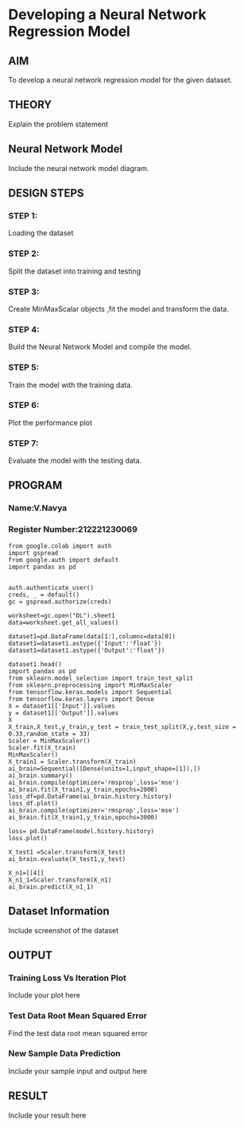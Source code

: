 # Developing a Neural Network Regression Model

## AIM

To develop a neural network regression model for the given dataset.

## THEORY

Explain the problem statement

## Neural Network Model

Include the neural network model diagram.

## DESIGN STEPS

### STEP 1:

Loading the dataset

### STEP 2:

Split the dataset into training and testing

### STEP 3:

Create MinMaxScalar objects ,fit the model and transform the data.

### STEP 4:

Build the Neural Network Model and compile the model.

### STEP 5:

Train the model with the training data.

### STEP 6:

Plot the performance plot

### STEP 7:

Evaluate the model with the testing data.

## PROGRAM
### Name:V.Navya
### Register Number:212221230069
```
from google.colab import auth
import gspread
from google.auth import default
import pandas as pd


auth.authenticate_user()
creds, _ = default()
gc = gspread.authorize(creds)

worksheet=gc.open("DL").sheet1
data=worksheet.get_all_values()

dataset1=pd.DataFrame(data[1:],columns=data[0])
dataset1=dataset1.astype({'Input':'float'})
dataset1=dataset1.astype({'Output':'float'})

dataset1.head()
import pandas as pd
from sklearn.model_selection import train_test_split
from sklearn.preprocessing import MinMaxScaler
from tensorflow.keras.models import Sequential
from tensorflow.keras.layers import Dense
X = dataset1[['Input']].values
y = dataset1[['Output']].values
X
X_train,X_test,y_train,y_test = train_test_split(X,y,test_size = 0.33,random_state = 33)
Scaler = MinMaxScaler()
Scaler.fit(X_train)
MinMaxScaler()
X_train1 = Scaler.transform(X_train)
ai_brain=Sequential([Dense(units=1,input_shape=[1]),])
ai_brain.summary()
ai_brain.compile(optimizer='rmsprop',loss='mse')
ai_brain.fit(X_train1,y_train,epochs=2000)
loss_df=pd.DataFrame(ai_brain.history.history)
loss_df.plot()
ai_brain.compile(optimizer='rmsprop',loss='mse')
ai_brain.fit(X_train1,y_train,epochs=3000)

loss= pd.DataFrame(model.history.history)
loss.plot()

X_test1 =Scaler.transform(X_test)
ai_brain.evaluate(X_test1,y_test)

X_n1=[[4]]
X_n1_1=Scaler.transform(X_n1)
ai_brain.predict(X_n1_1)
```
## Dataset Information

Include screenshot of the dataset

## OUTPUT

### Training Loss Vs Iteration Plot

Include your plot here

### Test Data Root Mean Squared Error

Find the test data root mean squared error

### New Sample Data Prediction

Include your sample input and output here

## RESULT

Include your result here
